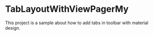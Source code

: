 # TabLayoutWithViewPagerMy

This project is a sample about how to add tabs in toolbar with material design.



